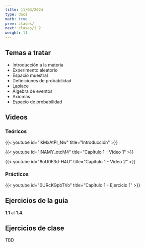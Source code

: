 ```yaml
---
title: 11/03/2024
type: docs
math: true
prev: clases/
next: clases/1_2
weight: 11
---
```


## Temas a tratar

* Introducción a la materia
* Experimento aleatorio
* Espacio muestral
* Definiciones de probabilidad
* Laplace
* Álgebra de eventos
* Axiomas
* Espacio de probabilidad

## Videos

### Teóricos

{{< youtube id="lkMxAtPI_Nw" title="Introducción" >}}

{{< youtube id="lNAMY_otcM4" title="Capítulo 1 - Video 1" >}}

{{< youtube id="8oU0F3d-H4U" title="Capítulo 1 - Video 2" >}}

### Prácticos

{{< youtube id="0URcKGpbTVo" title="Capítulo 1 - Ejercicio 1" >}}

## Ejercicios de la guía

**1.1** al **1.4**.

## Ejercicios de clase

TBD

